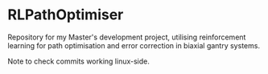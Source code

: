 # RLPathOptimiser

Repository for my Master's development project, utilising reinforcement learning for path optimisation and error correction in biaxial gantry systems.

Note to check commits working linux-side.

